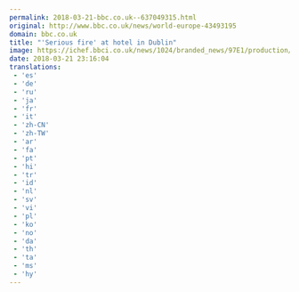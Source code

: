 ```yaml
---
permalink: 2018-03-21-bbc.co.uk--637049315.html
original: http://www.bbc.co.uk/news/world-europe-43493195
domain: bbc.co.uk
title: "'Serious fire' at hotel in Dublin"
image: https://ichef.bbci.co.uk/news/1024/branded_news/97E1/production/_100518883_blazedublin.jpg
date: 2018-03-21 23:16:04
translations: 
 - 'es'
 - 'de'
 - 'ru'
 - 'ja'
 - 'fr'
 - 'it'
 - 'zh-CN'
 - 'zh-TW'
 - 'ar'
 - 'fa'
 - 'pt'
 - 'hi'
 - 'tr'
 - 'id'
 - 'nl'
 - 'sv'
 - 'vi'
 - 'pl'
 - 'ko'
 - 'no'
 - 'da'
 - 'th'
 - 'ta'
 - 'ms'
 - 'hy'
---
```


